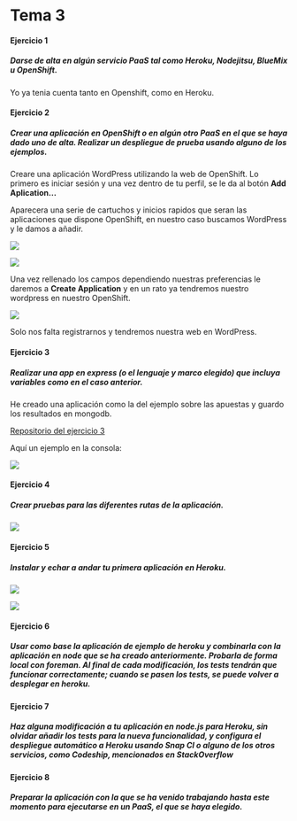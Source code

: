 # Tema 3

#### Ejercicio 1

##### Darse de alta en algún servicio PaaS tal como Heroku, Nodejitsu, BlueMix u OpenShift.

Yo ya tenia cuenta tanto en Openshift, como en Heroku.

#### Ejercicio 2

##### Crear una aplicación en OpenShift o en algún otro PaaS en el que se haya dado uno de alta. Realizar un despliegue de prueba usando alguno de los ejemplos.

Creare una aplicación WordPress utilizando la web de OpenShift.
Lo primero es iniciar sesión y una vez dentro de tu perfil, se le da al botón __Add Aplication...__

Aparecera una serie de cartuchos y inicios rapidos que seran las aplicaciones que dispone OpenShift, en nuestro caso buscamos WordPress y le damos a añadir.

![](http://i1356.photobucket.com/albums/q726/Makelele_Junior/Captura_zpsh1hmp5xi.png)

![](http://i1356.photobucket.com/albums/q726/Makelele_Junior/Captura_zpswaixf6gp.png)

Una vez rellenado los campos dependiendo nuestras preferencias le daremos a __Create Application__ y en un rato ya tendremos nuestro wordpress en nuestro OpenShift.

![](http://i1356.photobucket.com/albums/q726/Makelele_Junior/Captura_zps81xqfuk0.png)

Solo nos falta registrarnos y tendremos nuestra web en WordPress.

#### Ejercicio 3

##### Realizar una app en express (o el lenguaje y marco elegido) que incluya variables como en el caso anterior.

He creado una aplicación como la del ejemplo sobre las apuestas y guardo los resultados en mongodb.

[Repositorio del ejercicio 3](https://github.com/makelele29/heroku-porras)

Aquí un ejemplo en la consola:

![](http://i1356.photobucket.com/albums/q726/Makelele_Junior/Captura%20de%20pantalla%20de%202016-11-09%2017-53-25_zpsqrmvmlxx.png)

#### Ejercicio 4

##### Crear pruebas para las diferentes rutas de la aplicación.

![](http://i1356.photobucket.com/albums/q726/Makelele_Junior/Captura%20de%20pantalla%20de%202016-11-09%2018-22-19_zpsxicndeop.png)

#### Ejercicio 5

##### Instalar y echar a andar tu primera aplicación en Heroku.

![](http://i1356.photobucket.com/albums/q726/Makelele_Junior/Captura%20de%20pantalla%20de%202016-11-09%2018-44-02_zps8xgn8ryj.png)

![](http://i1356.photobucket.com/albums/q726/Makelele_Junior/Captura%20de%20pantalla%20de%202016-11-09%2019-33-19_zpsi6mzagmq.png)

#### Ejercicio 6

##### Usar como base la aplicación de ejemplo de heroku y combinarla con la aplicación en node que se ha creado anteriormente. Probarla de forma local con foreman. Al final de cada modificación, los tests tendrán que funcionar correctamente; cuando se pasen los tests, se puede volver a desplegar en heroku.

#### Ejercicio 7

##### Haz alguna modificación a tu aplicación en node.js para Heroku, sin olvidar añadir los tests para la nueva funcionalidad, y configura el despliegue automático a Heroku usando Snap CI o alguno de los otros servicios, como Codeship, mencionados en StackOverflow

#### Ejercicio 8

##### Preparar la aplicación con la que se ha venido trabajando hasta este momento para ejecutarse en un PaaS, el que se haya elegido.

